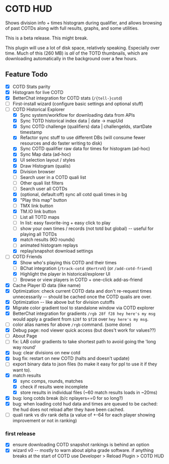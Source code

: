 # COTD HUD

Shows division info + times histogram during qualifier, and allows browsing of past COTDs along with full results, graphs, and some utilities.

This is a beta release. This might break.

This plugin will use a lot of disk space, relatively speaking. Especially over time. Much of this (260 MB) is *all* of the TOTD thumbnails, which are downloading automatically in the background over a few hours.

## Feature Todo

- [x] COTD Stats parity
- [x] Histogram for live COTD
- [x] BetterChat integration for COTD stats (`/{tell-}cotd`)
- [ ] First-install wizard (configure basic settings and optional stuff)
- [ ] COTD Historical Explorer
    - [x] Sync system/workflow for downloading data from APIs
    - [x] Sync TOTD historical index data | date -> mapUid
    - [x] Sync COTD challenge (qualifiers) data | challengeIds, startDate timestamp
    - [x] Refactor sync stuff to use different DBs (will consume fewer resources and do faster writing to disk)
    - [x] Sync COTD qualifier raw data for times for histogram (ad-hoc)
    - [x] Sync Map data (ad-hoc)
    - [x] UI selection layout / styles
    - [x] Draw Histogram (qualis)
    - [x] Division browser
    - [ ] Search user in a COTD quali list
    - [ ] Other quali list filters
    - [ ] Search user all COTDs
    - [x] (optional, default:off) sync all cotd quali times in bg
    - [x] "Play this map" button
    - [ ] TMX link button
    - [x] TM.IO link button
    - [ ] List all TOTD maps
    - [ ] In list: easy favorite-ing + easy click to play
    - [ ] show your own times / records (not totd but global) -- useful for playing all TOTDs
    - [x] match results (KO rounds)
    - [ ] animated histogram replays
    - [x] replay/snapshot download settings
- [ ] COTD Friends
  - [x] Show who's playing this COTD and their times
  - [ ] BChat integration (`/track-cotd @XertroV`) (or `/add-cotd-friend`)
  - [x] Highlight the player in historical/explorer UI
  - [ ] Browse or view players in COTD + one-click add-as-friend
- [x] Cache Player ID data (like name)
- [x] Optimization: check current COTD data and don't re-request times unnecessarily -- should be cached once the COTD qualis are over.
- [x] Optimization -- like above but for division cutoffs
- [x] Migrate color gradient tool to standalone window via COTD explorer
- [x] BetterChat integration for gradients `/rgb 28f f28 hey here's my msg` would apply a gradient from `$28f` to `$f28` over `hey here's my msg`.
- [ ] color alias names for above `/rgb` command. (some done)
- [x] Debug page: nod viewer quick access (but does't work for values??)
- [ ] About Page
- [ ] fix: LAB color gradients to take shortest path to avoid going the 'long way round'
- [x] bug: clear divisions on new cotd
- [x] bug fix: restart on new COTD (halts and doesn't update)
- [ ] export binary data to json files (to make it easy for ppl to use it if they want to).
- [x] match results
  - [x] sync comps, rounds, matches
  - [x] check if results were incomplete
  - [x] store results in individual files (~60 match results loads in ~20ms)
- [x] bug: long cotds break (b/c nplayers==0 for so long?)
- [x] bug: when loading cotd hud data and times are queued to be cached: the hud does not reload after they have been cached.
- [ ] quali rank vs div rank delta (a value of +-64 for each player showing improvement or not in ranking)

### first release

- [x] ensure downloading COTD snapshot rankings is behind an option
- [x] wizard v0 -- mostly to warn about alpha grade software. if anything breaks at the start of COTD use Developer > Reload Plugin > COTD HUD
